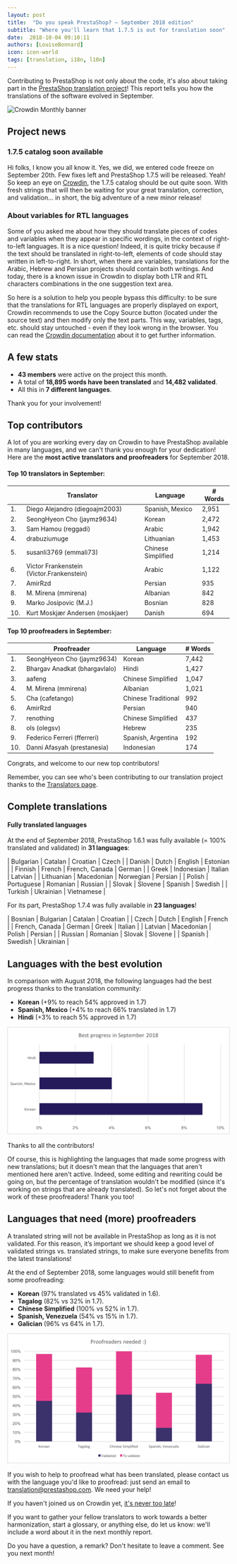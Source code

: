 ```yaml
---
layout: post
title:  "Do you speak PrestaShop? – September 2018 edition"
subtitle: "Where you'll learn that 1.7.5 is out for translation soon"
date:  2018-10-04 09:10:11
authors: [LouiseBonnard]
icon: icon-world
tags: [translation, i18n, l10n]
---
```


Contributing to PrestaShop is not only about the code, it's also about taking part in the [PrestaShop translation project](https://crowdin.com/project/prestashop-official)! This report tells you how the translations of the software evolved in September.

![Crowdin Monthly banner](/assets/images/2017/04/DYSpeakPS.jpg)

## Project news


### 1.7.5 catalog soon available

Hi folks, I know you all know it. Yes, we did, we entered code freeze on September 20th. Few fixes left and PrestaShop 1.7.5 will be released. Yeah! So keep an eye on [Crowdin](https://crowdin.com/project/prestashop-official), the 1.7.5 catalog should be out quite soon. With fresh strings that will then be waiting for your great translation, correction, and validation… in short, the big adventure of a new minor release!


### About variables for RTL languages

Some of you asked me about how they should translate pieces of codes and variables when they appear in specific wordings, in the context of right-to-left languages. It is a nice question! Indeed, it is quite tricky because if the text should be translated in right-to-left, elements of code should stay written in left-to-right. In short, when there are variables, translations for the Arabic, Hebrew and Persian projects should contain both writings. And today, there is a known issue in Crowdin to display both LTR and RTL characters combinations in the one suggestion text area.

So here is a solution to help you people bypass this difficulty: to be sure that the translations for RTL languages are properly displayed on export, Crowdin recommends to use the Copy Source button (located under the source text) and then modify only the text parts. This way, variables, tags, etc. should stay untouched - even if they look wrong in the browser. You can read the [Crowdin documentation]( https://support.crowdin.com/online-editor/#translating-rtl-languages) about it to get further information.


## A few stats
 
* **43 members** were active on the project this month.
* A total of **18,895 words have been translated** and **14,482 validated**.
* All this in **7 different languages**.
 
Thank you for your involvement!
 
 
## Top contributors
 
A lot of you are working every day on Crowdin to have PrestaShop available in many languages, and we can't thank you enough for your dedication! Here are the **most active translators and proofreaders** for September 2018.
 
#### Top 10 translators in September:
 
| |Translator | Language | # Words
|-|---------- | -------- | ----------------
 1. | Diego Alejandro (diegoajm2003) | Spanish, Mexico | 2,951
 2. | SeongHyeon Cho (jaymz9634) | Korean | 2,472
 3. | Sam Hamou (reggadi) | Arabic | 1,942
 4. | drabuziumuge | Lithuanian | 1,453
 5. | susanli3769 (emmali73) | Chinese Simplified | 1,214
 6. | Victor Frankenstein (Victor.Frankenstein) | Arabic | 1,122
 7. | AmirRzd | Persian | 935
 8. | M. Mirena (mmirena) | Albanian | 842
 9. | Marko Josipovic (M.J.) | Bosnian | 828
10. | Kurt Moskjær Andersen (moskjaer) | Danish | 694
 
 
#### Top 10 proofreaders in September:
 
| | Proofreader | Language | # Words
|-| ---------- | -------- | ----------------
 1. | SeongHyeon Cho (jaymz9634) | Korean | 7,442
 2. | Bhargav Anadkat (bhargavlalo) | Hindi | 1,427
 3. | aafeng | Chinese Simplified | 1,047
 4. | M. Mirena (mmirena) | Albanian | 1,021
 5. | Cha (cafetango) | Chinese Traditional | 992
 6. | AmirRzd | Persian | 940
 7. | renothing | Chinese Simplified | 437
 8. | ols (olegsv) | Hebrew | 235
 9. | Federico Ferreri (fferreri) | Spanish, Argentina | 192
10. | Danni Afasyah (prestanesia) | Indonesian | 174
 
Congrats, and welcome to our new top contributors!
 
Remember, you can see who's been contributing to our translation project thanks to the [Translators page](http://translators.prestashop.com/).
 
 
## Complete translations
 
#### Fully translated languages
 
At the end of September 2018, PrestaShop 1.6.1 was fully available (= 100% translated and validated) in **31 languages**:
 
| Bulgarian | Catalan | Croatian | Czech |
| Danish | Dutch | English | Estonian | 
| Finnish | French | French, Canada | German | 
| Greek | Indonesian | Italian | Latvian | 
| Lithuanian | Macedonian | Norwegian | Persian | 
| Polish | Portuguese | Romanian | Russian | 
| Slovak | Slovene | Spanish | Swedish | 
| Turkish | Ukrainian | Vietnamese |
 
For its part, PrestaShop 1.7.4 was fully available in **23 languages**!
 
| Bosnian | Bulgarian | Catalan | Croatian |
| Czech | Dutch | English | French |
| French, Canada | German | Greek | Italian |
| Latvian | Macedonian | Polish | Persian |
| Russian | Romanian | Slovak | Slovene |
| Spanish | Swedish | Ukrainian |
 
 
## Languages with the best evolution
 
In comparison with August 2018, the following languages had the best progress thanks to the translation community:
 
* **Korean** (+9% to reach 54% approved in 1.7)
* **Spanish, Mexico** (+4% to reach 66% translated in 1.7)
* **Hindi** (+3% to reach 5% approved in 1.7)
 
![Best translation progress for September 2018](/assets/images/2018/10/Build-Crowdin-progress-September18.png)
 
Thanks to all the contributors!
 
Of course, this is highlighting the languages that made some progress with new translations; but it doesn't mean that the languages that aren't mentioned here aren't active. Indeed, some editing and rewriting could be going on, but the percentage of translation wouldn't be modified (since it's working on strings that are already translated). So let's not forget about the work of these proofreaders! Thank you too!
 
 
## Languages that need (more) proofreaders
 
A translated string will not be available in PrestaShop as long as it is not validated. For this reason, it’s important we should keep a good level of validated strings vs. translated strings, to make sure everyone benefits from the latest translations!
 
At the end of September 2018, some languages would still benefit from some proofreading:
 
* **Korean** (97% translated vs 45% validated in 1.6).
* **Tagalog** (82% vs 32% in 1.7).
* **Chinese Simplified** (100% vs 52% in 1.7).
* **Spanish, Venezuela** (54% vs 15% in 1.7).
* **Galician** (96% vs 64% in 1.7).
 
![Languages that need proofreading](/assets/images/2018/10/Build-Crowdin-proofreading-September18.png)
 
If you wish to help to proofread what has been translated, please contact us with the language you'd like to proofread: just send an email to translation@prestashop.com. We need your help! 
 
If you haven't joined us on Crowdin yet, [it's never too late](https://crowdin.com/project/prestashop-official)!
 
If you want to gather your fellow translators to work towards a better harmonization, start a glossary, or anything else, do let us know: we'll include a word about it in the next monthly report.
 
Do you have a question, a remark? Don't hesitate to leave a comment. See you next month!

